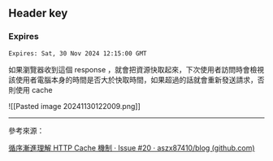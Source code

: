 
## Header key

### Expires

```
Expires: Sat, 30 Nov 2024 12:15:00 GMT
```

如果瀏覽器收到這個 response ，就會把資源快取起來，下次使用者訪問時會檢視該使用者電腦本身的時間是否大於快取時間，如果超過的話就會重新發送請求，否則使用 cache

![[Pasted image 20241130122009.png]]

---

參考來源：

[循序漸進理解 HTTP Cache 機制 · Issue #20 · aszx87410/blog (github.com)](https://github.com/aszx87410/blog/issues/20)